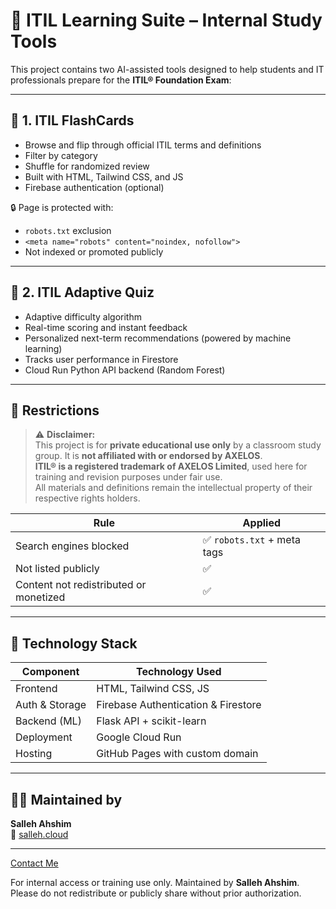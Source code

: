 # 🧠 ITIL Learning Suite – Internal Study Tools

This project contains two AI-assisted tools designed to help students and IT professionals prepare for the **ITIL® Foundation Exam**:

---

## 🎴 1. ITIL FlashCards

- Browse and flip through official ITIL terms and definitions
- Filter by category
- Shuffle for randomized review
- Built with HTML, Tailwind CSS, and JS
- Firebase authentication (optional)

🔒 Page is protected with:
- `robots.txt` exclusion
- `<meta name="robots" content="noindex, nofollow">`
- Not indexed or promoted publicly

---

## 🧠 2. ITIL Adaptive Quiz

- Adaptive difficulty algorithm
- Real-time scoring and instant feedback
- Personalized next-term recommendations (powered by machine learning)
- Tracks user performance in Firestore
- Cloud Run Python API backend (Random Forest)

---

## 🚧 Restrictions

> ⚠️ **Disclaimer:**  
> This project is for **private educational use only** by a classroom study group. It is **not affiliated with or endorsed by AXELOS**.  
> **ITIL® is a registered trademark of AXELOS Limited**, used here for training and revision purposes under fair use.  
> All materials and definitions remain the intellectual property of their respective rights holders.

| Rule | Applied |
|------|---------|
| Search engines blocked | ✅ `robots.txt` + meta tags |
| Not listed publicly | ✅ |
| Content not redistributed or monetized | ✅ |

---

## 📁 Technology Stack

| Component          | Technology Used |
|-------------------|-----------------|
| Frontend          | HTML, Tailwind CSS, JS |
| Auth & Storage    | Firebase Authentication & Firestore |
| Backend (ML)      | Flask API + scikit-learn |
| Deployment        | Google Cloud Run |
| Hosting           | GitHub Pages with custom domain |

---

## 🧑‍💻 Maintained by

**Salleh Ahshim**  
🔗 [salleh.cloud](https://salleh.cloud)


---

<a href="https://salleh.cloud/contact/">Contact Me</a>


For internal access or training use only. Maintained by **Salleh Ahshim**.  
Please do not redistribute or publicly share without prior authorization.

